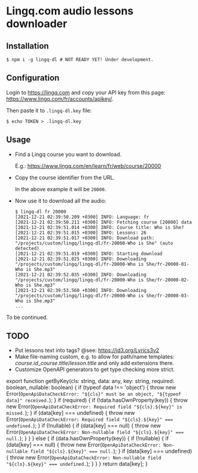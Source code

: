 # Lingq.com audio lessons downloader

## Installation

```
$ npm i -g lingq-dl # NOT READY YET! Under development.
```

## Configuration

Login to https://lingq.com and copy your API key from this page: https://www.lingq.com/fr/accounts/apikey/.

Then paste it to `.lingq-dl.key` file:

```
$ echo TOKEN > .lingq-dl.key
```

## Usage

- Find a Lingq course you want to download. 

  E.g.: https://www.lingq.com/en/learn/fr/web/course/20000


- Copy the course identifier from the URL.

  In the above example it will be `20000`.


- Now use it to download all the audio:

    ```
    $ lingq-dl fr 20000
  [2021-12-21 02:39:50.209 +0300] INFO: Language: fr
  [2021-12-21 02:39:50.211 +0300] INFO: Fetching course [20000] data
  [2021-12-21 02:39:51.014 +0300] INFO: Course title: Who is She?
  [2021-12-21 02:39:51.015 +0300] INFO: Lessons: 26
  [2021-12-21 02:39:51.017 +0300] INFO: Download path: "/projects/custom/lingq/lingq-dl/fr-20000-Who is She" (auto detected)
  [2021-12-21 02:39:51.019 +0300] INFO: Starting download
  [2021-12-21 02:39:51.025 +0300] INFO: Downloading "/projects/custom/lingq/lingq-dl/fr-20000-Who is She/fr-20000-01-Who is She.mp3"
  [2021-12-21 02:39:52.035 +0300] INFO: Downloading "/projects/custom/lingq/lingq-dl/fr-20000-Who is She/fr-20000-02-Who is She.mp3"
  [2021-12-21 02:39:53.560 +0300] INFO: Downloading "/projects/custom/lingq/lingq-dl/fr-20000-Who is She/fr-20000-03-Who is She.mp3"
  ...
    ```

To be continued.


## TODO

- Put lessons text into tags? @see: https://id3.org/Lyrics3v2
- Make file-naming custom, e.g. to allow for path/name templates: $course.id$_$course.title$/$lesson.title$ and only 
  add extensions there.
- Customize OpenAPI generators to get type checking more strict.



export function getByKey(cls: string, data: any, key: string, required: boolean, nullable: boolean) {
if (typeof data !== 'object') {
throw new Error(`OpenApiDataCheckError: "${cls}" must be an object, "${typeof data}" received.`);
}
if (required) {
if (!data.hasOwnProperty(key)) {
throw new Error(`OpenApiDataCheckError: Required field "${cls}.${key}" is missed.`);
}
if (data[key] === undefined) {
throw new Error(`OpenApiDataCheckError: Required field "${cls}.${key}" === undefined.`);
}
if (!nullable) {
if (data[key] === null) {
throw new Error(`OpenApiDataCheckError: Non-nullable field "${cls}.${key}" === null.`);
}
}
}
else {
if (data.hasOwnProperty(key)) {
if (!nullable) {
if (data[key] === null) {
throw new Error(`OpenApiDataCheckError: Non-nullable field "${cls}.${key}" === null.`);
}
if (data[key] === undefined) {
throw new Error(`OpenApiDataCheckError: Non-nullable field "${cls}.${key}" === undefined.`);
}
}
}
return data[key];
}
